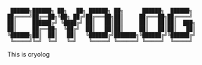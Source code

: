 ```
 ██████╗██████╗ ██╗   ██╗ ██████╗ ██╗      ██████╗  ██████╗  
██╔════╝██╔══██╗╚██╗ ██╔╝██╔═══██╗██║     ██╔═══██╗██╔════╝  
██║     ██████╔╝ ╚████╔╝ ██║   ██║██║     ██║   ██║██║  ███╗  
██║     ██╔══██╗  ╚██╔╝  ██║   ██║██║     ██║   ██║██║   ██║  
╚██████╗██║  ██║   ██║   ╚██████╔╝███████╗╚██████╔╝╚██████╔╝  
 ╚═════╝╚═╝  ╚═╝   ╚═╝    ╚═════╝ ╚══════╝ ╚═════╝  ╚═════╝
```                                                           
This is cryolog
                                                                                            
